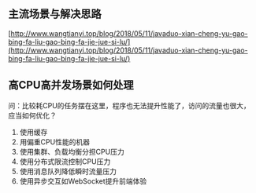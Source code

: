 ## 主流场景与解决思路
[http://www.wangtianyi.top/blog/2018/05/11/javaduo-xian-cheng-yu-gao-bing-fa-liu-gao-bing-fa-jie-jue-si-lu/](http://www.wangtianyi.top/blog/2018/05/11/javaduo-xian-cheng-yu-gao-bing-fa-liu-gao-bing-fa-jie-jue-si-lu/)

## 高CPU高并发场景如何处理
问：比较耗CPU的任务摆在这里，程序也无法提升性能了，访问的流量也很大，应当如何优化？

1. 使用缓存
2. 用偏重CPU性能的机器
3. 使用集群、负载均衡分担CPU压力
4. 使用分布式限流控制CPU压力
5. 使用消息队列降低瞬时流量压力
6. 使用异步交互如WebSocket提升前端体验
